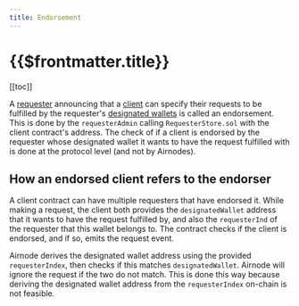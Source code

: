 ```yaml
---
title: Endorsement
---
```


# {{$frontmatter.title}}

[[toc]]

A [requester](./requester.md) announcing that a [client](./client.md) can specify their requests to be fulfilled by the requester's [designated wallets](./designated-wallet.md) is called an endorsement.
This is done by the `requesterAdmin` calling `RequesterStore.sol` with the client contract's address.
The check of if a client is endorsed by the requester whose designated wallet it wants to have the request fulfilled with is done at the protocol level (and not by Airnodes).

## How an endorsed client refers to the endorser

A client contract can have multiple requesters that have endorsed it.
While making a request, the client both provides the `designatedWallet` address that it wants to have the request fulfilled by, and also the `requesterInd` of the requester that this wallet belongs to.
The contract checks if the client is endorsed, and if so, emits the request event.

Airnode derives the designated wallet address using the provided `requesterIndex`, then checks if this matches `designatedWallet`.
Airnode will ignore the request if the two do not match.
This is done this way because deriving the designated wallet address from the `requesterIndex` on-chain is not feasible.
